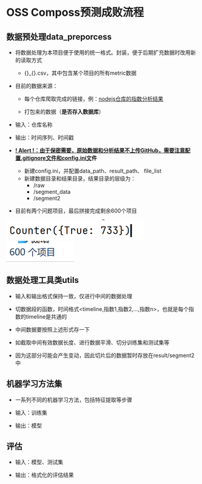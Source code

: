 # OSS Composs预测成败流程

## 数据预处理data_preporcess

- 将数据处理为本项目便于使用的统一格式。封装，便于后期扩充数据时改用新的读取方式
  
  - {}\_{}.csv，其中包含某个项目的所有metric数据

- 目前的数据来源：
  
  - 每个仓库爬取完成的链接，例：[nodejs仓库的指数分析结果]("https://oss-compass.org/analyze?label=https%3A%2F%2Fgithub.com%2Fnodejs%2Fnode&level=repo")
  
  - 打包来的数据（**是否存入数据库**）

- 输入：仓库名称

- 输出：时间序列、时间戳

- **<u>! Alert !：由于保密需要，原始数据和分析结果不上传GitHub，需要注意配置.gitignore文件和config.ini文</u>件**

  - 新建config.ini，并配置data_path、result_path、 file_list
  - 新建数据目录和结果目录，结果目录的层级为：
    - /raw
    - /segment_data
    - /segment2
- 目前有两个问题项目，最后拼接完成剩余600个项目

![img.png](img.png)![img_1.png](img_1.png)


## 数据处理工具类utils

- 输入和输出格式保持一致，仅进行中间的数据处理

- 切数据段的函数，时间格式<timeline,指数1,指数2,...,指数n>，也就是每个指数的timeline是共通的

- 中间数据要按照上述形式存一下

- 如截取中间有效数据长度、进行数据平滑、切分训练集和测试集等
- 因为这部分可能会产生变动，因此切片后的数据暂时存放在result/segment2中

## 机器学习方法集

- 一系列不同的机器学习方法，包括特征提取等步骤

- 输入：训练集

- 输出：模型

## 评估

- 输入：模型、测试集

- 输出：格式化的评估结果


